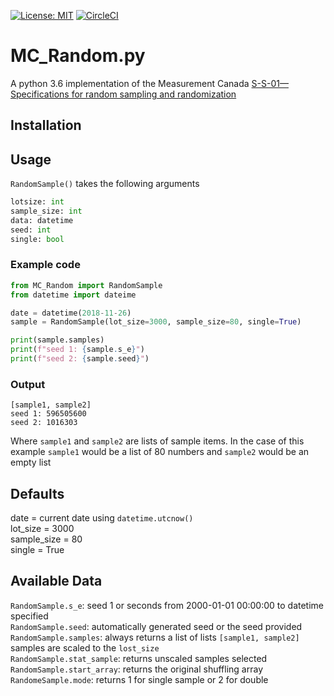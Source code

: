 [![License: MIT](https://img.shields.io/badge/License-MIT-yellow.svg)](https://opensource.org/licenses/MIT )   [![CircleCI](https://circleci.com/gh/Snowcola/MC_Random/tree/master.svg?style=svg)](https://circleci.com/gh/Snowcola/MC_Random/tree/master)

# MC_Random.py

A python 3.6 implementation of the Measurement Canada [S-S-01—Specifications for random sampling and randomization](https://strategis.ic.gc.ca/eic/site/mc-mc.nsf/eng/lm00180.html)

## Installation


## Usage
`RandomSample()` takes the following arguments
```python
lotsize: int
sample_size: int
data: datetime
seed: int
single: bool
```
### Example code
```python
from MC_Random import RandomSample
from datetime import dateime

date = datetime(2018-11-26)
sample = RandomSample(lot_size=3000, sample_size=80, single=True)

print(sample.samples)
print(f"seed 1: {sample.s_e}")
print(f"seed 2: {sample.seed}")
```
### Output
```
[sample1, sample2]
seed 1: 596505600
seed 2: 1016303
```

Where `sample1` and `sample2` are lists of sample items. In the case of this example `sample1` would be a list of 80 numbers and `sample2` would be an empty list

## Defaults
date = current date using  `datetime.utcnow()`  
lot_size = 3000  
sample_size = 80  
single = True  

## Available Data

`RandomSample.s_e`: seed 1 or seconds from 2000-01-01 00:00:00 to datetime specified  
`RandomSample.seed`: automatically generated seed or the seed provided
`RandomSample.samples`: always returns a list of lists `[sample1, sample2]` samples are scaled to the `lost_size`  
`RandomSample.stat_sample`: returns unscaled samples selected  
`RandomSample.start_array`: returns the original shuffling array  
`RandomeSample.mode`: returns 1 for single sample or 2 for double


